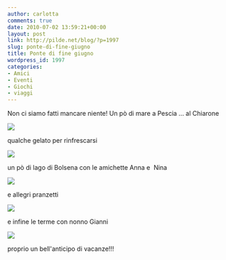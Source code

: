 ```yaml
---
author: carlotta
comments: true
date: 2010-07-02 13:59:21+00:00
layout: post
link: http://pilde.net/blog/?p=1997
slug: ponte-di-fine-giugno
title: Ponte di fine giugno
wordpress_id: 1997
categories:
- Amici
- Eventi
- Giochi
- viaggi
---
```


Non ci siamo fatti mancare niente! Un pò di mare a Pescia ... al Chiarone

![](http://pilde.net/blog/wp-content/uploads/2010/07/mare_pescia.jpg)

qualche gelato per rinfrescarsi

![](http://pilde.net/blog/wp-content/uploads/2010/07/ghiacciolo.jpg)

un pò di lago di Bolsena con le amichette Anna e  Nina

![](http://pilde.net/blog/wp-content/uploads/2010/07/materassone.jpg)

e allegri pranzetti

![](http://pilde.net/blog/wp-content/uploads/2010/07/pranzo_bimbe.jpg)

e infine le terme con nonno Gianni

![](http://pilde.net/blog/wp-content/uploads/2010/07/terme.jpg)

proprio un bell'anticipo di vacanze!!!
